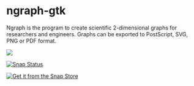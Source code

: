 # ngraph-gtk
Ngraph is the program to create scientific 2-dimensional graphs for researchers and engineers. Graphs can be exported to PostScript, SVG, PNG or PDF format.

![](https://github.com/htrb/ngraph-gtk//workflows/C%2FC++%20CI/badge.svg)

[![Snap Status](https://build.snapcraft.io/badge/htrb/ngraph-gtk.svg)](https://build.snapcraft.io/user/htrb/ngraph-gtk)

[![Get it from the Snap Store](https://snapcraft.io/static/images/badges/en/snap-store-black.svg)](https://snapcraft.io/ngraph-gtk-htrb)
